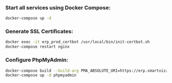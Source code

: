 ### Start all services using Docker Compose:
```bash
docker-compose up -d
```

### Generate SSL Certificates:
```bash
docker exec -it erp_prod_certbot /usr/local/bin/init-certbot.sh
docker-compose restart nginx
```

### Configure PhpMyAdmin:
```bash
docker-compose build --build-arg PMA_ABSOLUTE_URI=https://erp.smartvizz.com/phpmyadmin/ phpmyadmin
docker-compose up -d phpmyadmin
```
